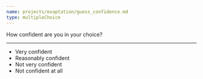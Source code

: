 ```yaml
---
name: projects/exaptation/guess_confidence.md
type: multipleChoice
---
```


How confident are you in your choice?

---

- Very confident
- Reasonably confident
- Not very confident
- Not confident at all

